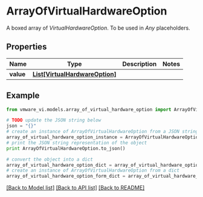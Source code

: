# ArrayOfVirtualHardwareOption

A boxed array of *VirtualHardwareOption*. To be used in *Any* placeholders. 

## Properties
Name | Type | Description | Notes
------------ | ------------- | ------------- | -------------
**value** | [**List[VirtualHardwareOption]**](VirtualHardwareOption.md) |  | 

## Example

```python
from vmware_vi.models.array_of_virtual_hardware_option import ArrayOfVirtualHardwareOption

# TODO update the JSON string below
json = "{}"
# create an instance of ArrayOfVirtualHardwareOption from a JSON string
array_of_virtual_hardware_option_instance = ArrayOfVirtualHardwareOption.from_json(json)
# print the JSON string representation of the object
print ArrayOfVirtualHardwareOption.to_json()

# convert the object into a dict
array_of_virtual_hardware_option_dict = array_of_virtual_hardware_option_instance.to_dict()
# create an instance of ArrayOfVirtualHardwareOption from a dict
array_of_virtual_hardware_option_form_dict = array_of_virtual_hardware_option.from_dict(array_of_virtual_hardware_option_dict)
```
[[Back to Model list]](../README.md#documentation-for-models) [[Back to API list]](../README.md#documentation-for-api-endpoints) [[Back to README]](../README.md)


